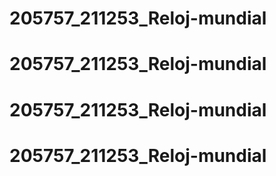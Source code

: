 # 205757_211253_Reloj-mundial
# 205757_211253_Reloj-mundial
# 205757_211253_Reloj-mundial
# 205757_211253_Reloj-mundial
